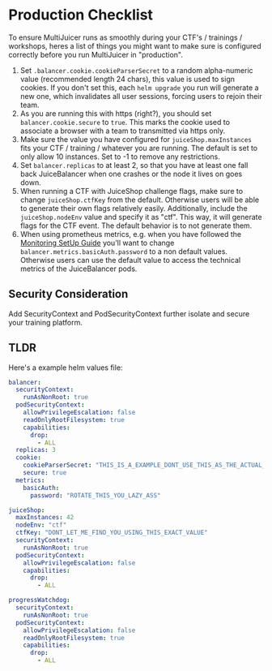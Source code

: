 # Production Checklist

To ensure MultiJuicer runs as smoothly during your CTF's / trainings / workshops, heres a list of things you might want to make sure is configured correctly before you run MultiJuicer in "production".

1. Set `.balancer.cookie.cookieParserSecret` to a random alpha-numeric value (recommended length 24 chars), this value is used to sign cookies. If you don't set this, each `helm upgrade` you run will generate a new one, which invalidates all user sessions, forcing users to rejoin their team.
2. As you are running this with https (right?), you should set `balancer.cookie.secure` to `true`. This marks the cookie used to associate a browser with a team to transmitted via https only.
3. Make sure the value you have configured for `juiceShop.maxInstances` fits your CTF / training / whatever you are running. The default is set to only allow 10 instances. Set to -1 to remove any restrictions.
4. Set `balancer.replicas` to at least 2, so that you have at least one fall back JuiceBalancer when one crashes or the node it lives on goes down.
5. When running a CTF with JuiceShop challenge flags, make sure to change `juiceShop.ctfKey` from the default. Otherwise users will be able to generate their own flags relatively easily. Additionally, include the `juiceShop.nodeEnv` value and specify it as "ctf". This way, it will generate flags for the CTF event. The default behavior is to not generate them.
6. When using prometheus metrics, e.g. when you have followed the [Monitoring SetUp Guide](https://github.com/juice-shop/multi-juicer/blob/main/guides/monitoring-setup/monitoring.md) you'll want to change `balancer.metrics.basicAuth.password` to a non default values. Otherwise users can use the default value to access the technical metrics of the JuiceBalancer pods.

## Security Consideration

Add SecurityContext and PodSecurityContext further isolate and secure your training platform.

## TLDR

Here's a example helm values file:

```yaml
balancer:
  securityContext:
    runAsNonRoot: true
  podSecurityContext:
    allowPrivilegeEscalation: false
    readOnlyRootFilesystem: true
    capabilities:
      drop:
        - ALL
  replicas: 3
  cookie:
    cookieParserSecret: "THIS_IS_A_EXAMPLE_DONT_USE_THIS_AS_THE_ACTUAL_SECRET"
    secure: true
  metrics:
    basicAuth:
      password: "ROTATE_THIS_YOU_LAZY_ASS"

juiceShop:
  maxInstances: 42
  nodeEnv: "ctf"
  ctfKey: "DONT_LET_ME_FIND_YOU_USING_THIS_EXACT_VALUE"
  securityContext:
    runAsNonRoot: true
  podSecurityContext:
    allowPrivilegeEscalation: false
    capabilities:
      drop:
        - ALL

progressWatchdog:
  securityContext:
    runAsNonRoot: true
  podSecurityContext:
    allowPrivilegeEscalation: false
    readOnlyRootFilesystem: true
    capabilities:
      drop:
        - ALL
```
